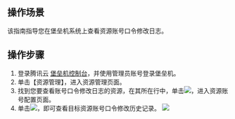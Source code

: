 ## 操作场景

该指南指导您在堡垒机系统上查看资源账号口令修改日志。



## 操作步骤

1. 登录腾讯云 [堡垒机控制台](https://console.cloud.tencent.com/cds/dasb)，并使用管理员账号登录堡垒机。
2. 单击【资源管理】，进入资源管理页面。
3. 找到您要查看账号口令修改日志的资源，在其所在行中，单击<img src="https://main.qcloudimg.com/raw/65e928da9a4fb2d34e214b4496ffb3c1.gif"  style="margin:0;">，进入资源账号配置页面。
4. 单击<img src="https://main.qcloudimg.com/raw/23bae8d8450d5c698864ce661e7b3152.gif"  style="margin:0;">，即可查看目标资源账号口令修改历史记录。
![](https://main.qcloudimg.com/raw/48c7c2da6e14074ced1358fd7bef127b.png)


